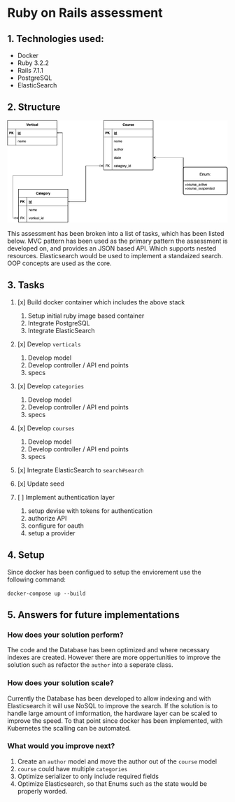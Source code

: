 # Ruby on Rails assessment

## 1. Technologies used:

- Docker
- Ruby 3.2.2
- Rails 7.1.1
- PostgreSQL
- ElasticSearch

## 2. Structure

![db structure](docs/swivel-rails-db.drawio.png)

This assessment has been broken into a list of tasks, which has been listed below. MVC pattern has been used as the primary pattern the assessment is developed on, and provides an JSON based API. Which supports nested resources. Elasticsearch would be used to implement a standaized search. OOP concepts are used as the core. 

## 3. Tasks

1. [x] Build docker container which includes the above stack
    1. Setup initial ruby image based container
    2. Integrate PostgreSQL
    3. Integrate ElasticSearch

2. [x] Develop `verticals`
    1. Develop model
    2. Develop controller / API end points
    3. specs

3. [x] Develop `categories`
    1. Develop model
    2. Develop controller / API end points
    3. specs

4. [x] Develop `courses`
    1. Develop model
    2. Develop controller / API end points
    3. specs

5. [x] Integrate ElasticSearch to `search#search` 

6. [x] Update seed

7. [ ] Implement authentication layer
    1. setup devise with tokens for authentication
    2. authorize API
    3. configure for oauth
    4. setup a provider

## 4. Setup

Since docker has been configued to setup the enviorement use the following command:

```docker-compose up --build```

## 5. Answers for future implementations

### How does your solution perform? 

The code and the Database has been optimized and where necessary indexes are created. However there are more oppertunities to improve the solution such as refactor the `author` into a seperate class. 

### How does your solution scale?

Currently the Database has been developed to allow indexing and with Elasticsearch it will use NoSQL to improve the search. If the solution is to handle large amount of imformation, the hardware layer can be scaled to improve the speed. To that point since docker has been implemented, with Kubernetes the scalling can be automated.


### What would you improve next?
1. Create an `author` model and move the author out of the `course` model
2. `course` could have multiple `categories`
3. Optimize serializer to only include required fields
4. Optimize Elasticsearch, so that Enums such as the state would be properly worded.